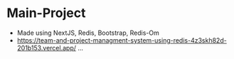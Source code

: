 # Main-Project

- Made using NextJS, Redis, Bootstrap, Redis-Om
- https://team-and-project-managment-system-using-redis-4z3skh82d-201b153.vercel.app/
...
